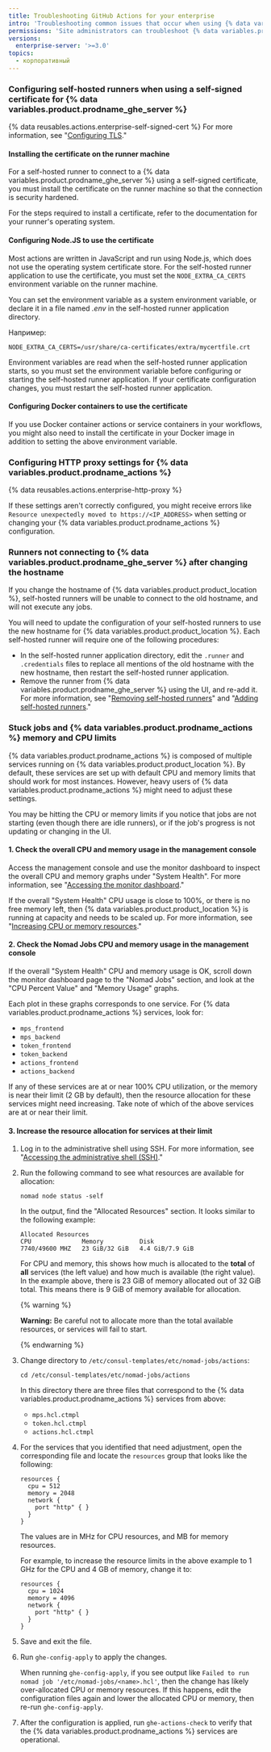 ```yaml
---
title: Troubleshooting GitHub Actions for your enterprise
intro: 'Troubleshooting common issues that occur when using {% data variables.product.prodname_actions %} on {% data variables.product.prodname_ghe_server %}.'
permissions: 'Site administrators can troubleshoot {% data variables.product.prodname_actions %} issues and modify {% data variables.product.prodname_ghe_server %} configurations.'
versions:
  enterprise-server: '>=3.0'
topics:
  - корпоративный
---
```


### Configuring self-hosted runners when using a self-signed certificate for {% data variables.product.prodname_ghe_server %}

{% data reusables.actions.enterprise-self-signed-cert %} For more information, see "[Configuring TLS](/admin/configuration/configuring-tls)."

#### Installing the certificate on the runner machine

For a self-hosted runner to connect to a {% data variables.product.prodname_ghe_server %} using a self-signed certificate, you must install the certificate on the runner machine so that the connection is security hardened.

For the steps required to install a certificate, refer to the documentation for your runner's operating system.

#### Configuring Node.JS to use the certificate

Most actions are written in JavaScript and run using Node.js, which does not use the operating system certificate store. For the self-hosted runner application to use the certificate, you must set the `NODE_EXTRA_CA_CERTS` environment variable on the runner machine.

You can set the environment variable as a system environment variable, or declare it in a file named _.env_ in the self-hosted runner application directory.

Например:

```shell
NODE_EXTRA_CA_CERTS=/usr/share/ca-certificates/extra/mycertfile.crt
```

Environment variables are read when the self-hosted runner application starts, so you must set the environment variable before configuring or starting the self-hosted runner application. If your certificate configuration changes, you must restart the self-hosted runner application.

#### Configuring Docker containers to use the certificate

If you use Docker container actions or service containers in your workflows, you might also need to install the certificate in your Docker image in addition to setting the above environment variable.

### Configuring HTTP proxy settings for {% data variables.product.prodname_actions %}

{% data reusables.actions.enterprise-http-proxy %}

If these settings aren't correctly configured, you might receive errors like `Resource unexpectedly moved to https://<IP_ADDRESS>` when setting or changing your {% data variables.product.prodname_actions %} configuration.

### Runners not connecting to {% data variables.product.prodname_ghe_server %} after changing the hostname

If you change the hostname of {% data variables.product.product_location %}, self-hosted runners will be unable to connect to the old hostname, and will not execute any jobs.

You will need to update the configuration of your self-hosted runners to use the new hostname for {% data variables.product.product_location %}. Each self-hosted runner will require one of the following procedures:

* In the self-hosted runner application directory, edit the `.runner` and `.credentials` files to replace all mentions of the old hostname with the new hostname, then restart the self-hosted runner application.
* Remove the runner from {% data variables.product.prodname_ghe_server %} using the UI, and re-add it. For more information, see "[Removing self-hosted runners](/actions/hosting-your-own-runners/removing-self-hosted-runners)" and "[Adding self-hosted runners](/actions/hosting-your-own-runners/adding-self-hosted-runners)."

### Stuck jobs and {% data variables.product.prodname_actions %} memory and CPU limits

{% data variables.product.prodname_actions %} is composed of multiple services running on {% data variables.product.product_location %}. By default, these services are set up with default CPU and memory limits that should work for most instances. However, heavy users of {% data variables.product.prodname_actions %} might need to adjust these settings.

You may be hitting the CPU or memory limits if you notice that jobs are not starting (even though there are idle runners), or if the job's progress is not updating or changing in the UI.

#### 1. Check the overall CPU and memory usage in the management console

Access the management console and use the monitor dashboard to inspect the overall CPU and memory graphs under "System Health". For more information, see "[Accessing the monitor dashboard](/admin/enterprise-management/accessing-the-monitor-dashboard)."

If the overall "System Health" CPU usage is close to 100%, or there is no free memory left, then {% data variables.product.product_location %} is running at capacity and needs to be scaled up. For more information, see "[Increasing CPU or memory resources](/admin/enterprise-management/increasing-cpu-or-memory-resources)."

#### 2. Check the Nomad Jobs CPU and memory usage in the management console

If the overall "System Health" CPU and memory usage is OK, scroll down the monitor dashboard page to the "Nomad Jobs" section, and look at the "CPU Percent Value" and "Memory Usage" graphs.

Each plot in these graphs corresponds to one service. For {% data variables.product.prodname_actions %} services, look for:

* `mps_frontend`
* `mps_backend`
* `token_frontend`
* `token_backend`
* `actions_frontend`
* `actions_backend`

If any of these services are at or near 100% CPU utilization, or the memory is near their limit (2 GB by default), then the resource allocation for these services might need increasing. Take note of which of the above services are at or near their limit.

#### 3. Increase the resource allocation for services at their limit

1. Log in to the administrative shell using SSH. For more information, see "[Accessing the administrative shell (SSH)](/admin/configuration/accessing-the-administrative-shell-ssh)."
1. Run the following command to see what resources are available for allocation:

   ```shell
   nomad node status -self
   ```

   In the output, find the "Allocated Resources" section. It looks similar to the following example:

   ```
   Allocated Resources
   CPU              Memory          Disk
   7740/49600 MHZ   23 GiB/32 GiB   4.4 GiB/7.9 GiB
   ```

   For CPU and memory, this shows how much is allocated to the **total** of **all** services (the left value) and how much is available (the right value). In the example above, there is 23 GiB of memory allocated out of 32 GiB total. This means there is 9 GiB of memory available for allocation.

   {% warning %}

   **Warning:** Be careful not to allocate more than the total available resources, or services will fail to start.

   {% endwarning %}
1. Change directory to `/etc/consul-templates/etc/nomad-jobs/actions`:

   ```shell
   cd /etc/consul-templates/etc/nomad-jobs/actions
   ```

   In this directory there are three files that correspond to the {% data variables.product.prodname_actions %} services from above:

   * `mps.hcl.ctmpl`
   * `token.hcl.ctmpl`
   * `actions.hcl.ctmpl`
1. For the services that you identified that need adjustment, open the corresponding file and locate the `resources` group that looks like the following:

   ```
   resources {
     cpu = 512
     memory = 2048
     network {
       port "http" { }
     }
   }
   ```

   The values are in MHz for CPU resources, and MB for memory resources.

   For example, to increase the resource limits in the above example to 1 GHz for the CPU and 4 GB of memory, change it to:

   ```
   resources {
     cpu = 1024
     memory = 4096
     network {
       port "http" { }
     }
   }
   ```
1. Save and exit the file.
1. Run `ghe-config-apply` to apply the changes.

    When running `ghe-config-apply`, if you see output like `Failed to run nomad job '/etc/nomad-jobs/<name>.hcl'`, then the change has likely over-allocated CPU or memory resources. If this happens, edit the configuration files again and lower the allocated CPU or memory, then re-run `ghe-config-apply`.
1. After the configuration is applied, run `ghe-actions-check` to verify that the {% data variables.product.prodname_actions %} services are operational.
